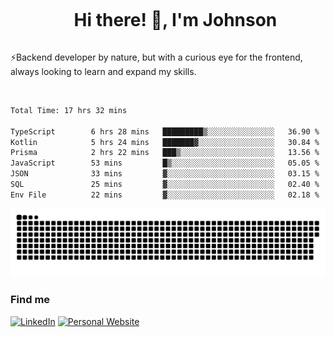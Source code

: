 <div id="user-content-toc">
  <ul align="center">
    <summary><h1 style="display: inline-block">Hi there! 👋, I'm Johnson</h1></summary>
  </ul>
</div>

⚡Backend developer by nature, but with a curious eye for the frontend, always looking to learn and expand my skills.

<br>


<!--START_SECTION:waka-->

```txt
Total Time: 17 hrs 32 mins

TypeScript        6 hrs 28 mins   █████████▒░░░░░░░░░░░░░░░   36.90 %
Kotlin            5 hrs 24 mins   ███████▓░░░░░░░░░░░░░░░░░   30.84 %
Prisma            2 hrs 22 mins   ███▒░░░░░░░░░░░░░░░░░░░░░   13.56 %
JavaScript        53 mins         █▒░░░░░░░░░░░░░░░░░░░░░░░   05.05 %
JSON              33 mins         ▓░░░░░░░░░░░░░░░░░░░░░░░░   03.15 %
SQL               25 mins         ▓░░░░░░░░░░░░░░░░░░░░░░░░   02.40 %
Env File          22 mins         ▓░░░░░░░░░░░░░░░░░░░░░░░░   02.18 %
```

<!--END_SECTION:waka-->

<picture>
  <source  srcset="https://github.com/joshwambere/joshwambere/blob/output/github-contribution-grid-snake-dark.svg?palette=github-dark">
  <source  srcset="https://github.com/joshwambere/joshwambere/blob/output/github-contribution-grid-snake.svg">
  <img alt="github contribution grid snake animation" src="https://github.com/joshwambere/joshwambere/blob/output/github-contribution-grid-snake.svg">
</picture>

### Find me
<a href="https://www.linkedin.com/in/dusabe-johnson" target="_blank"><img src="https://img.shields.io/badge/LinkedIn-%230077B5.svg?&style=flat&logo=linkedin&logoColor=white" alt="LinkedIn"></a>
‎‎ [![Personal Website](https://img.shields.io/badge/visit-Johnsonis.me-blue)](https://johnsonis.me/)
